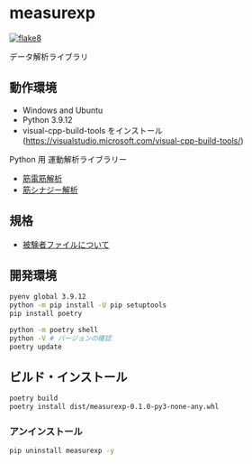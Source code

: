 # measurexp
[![flake8](https://github.com/bcl-group/measurexp/actions/workflows/flake8.yml/badge.svg?branch=dev)](https://github.com/bcl-group/measurexp/actions/workflows/flake8.yml)

データ解析ライブラリ

## 動作環境
- Windows and Ubuntu
- Python 3.9.12
- visual-cpp-build-tools をインストール (https://visualstudio.microsoft.com/visual-cpp-build-tools/)

Python 用 運動解析ライブラリー

- [筋電筋解析](EMG.md)
- [筋シナジー解析](muscle_synergy.md)

## 規格
- [被験者ファイルについて](about-participants.md)

## 開発環境
```bash
pyenv global 3.9.12
python -m pip install -U pip setuptools
pip install poetry

python -m poetry shell
python -V # バージョンの確認
poetry update
```

## ビルド・インストール
```bash
poetry build
poetry install dist/measurexp-0.1.0-py3-none-any.whl
```

### アンインストール
```bash
pip uninstall measurexp -y
```


